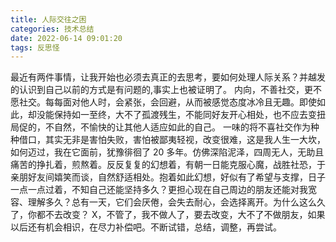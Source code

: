 ```yaml
---
title: 人际交往之困
categories: 技术总结
date: 2022-06-14 09:01:20
tags: 反思怪
---
```


最近有两件事情，让我开始也必须去真正的去思考，要如何处理人际关系？并越发的认识到自己以前的方式是有问题的,事实上也被证明了。
内向，不善社交，更不愿社交。每每面对他人时，会紧张，会回避，从而被感觉态度冰冷且无趣。即使如此，却没能保持如一至终，大不了孤渡残生，不能同好友开心相处，也不应去变扭局促的，不自然，不愉快的让其他人适应如此的自己。
一味的将不喜社交作为种种借口，其实无非是害怕失败，害怕被鄙夷轻视，改变很难，这是我人生一大坎，如何迈过，我在它面前，犹豫徘徊了 20 多年。仿佛深陷泥泽，四周无人，无助且痛苦的挣扎着，煎熬着。反反复复的幻想着，有朝一日能克服心魔，战胜社恐，于亲朋好友间嬉笑而谈，自然舒适相处。抱着如此幻想，好似有了希望与支撑，日子一点一点过着，不知自己还能坚持多久？更担心现在自己周边的朋友还能对我宽容、理解多久？总有一天，它们会厌倦，会失去耐心，会选择离开。为什么这么久了，你都不去改变？
X，不管了，我不做人了，要去改变，大不了不做朋友，如果以后还有机会相识，在尽力补偿吧。不断试错，总结，调整，再尝试。
